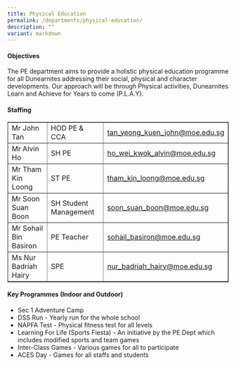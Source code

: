 ```yaml
---
title: Physical Education
permalink: /departments/physical-education/
description: ""
variant: markdown
---
```

<h4>Objectives</h4>
<p>The PE department aims to provide a holistic physical education programme for all Dunearnites addressing their social, physical and character developments. Our approach will be through Physical activities, Dunearnites Learn and Achieve for Years to come (P.L.A.Y).</p>
<h4>Staffing</h4>
<table border="1" width="100%" cellspacing="0" cellpadding="0">
<tbody>
<tr>
<td>Mr John Tan</td>
<td>HOD PE &amp; CCA</td>
<td><a href="mailto:tan_yeong_kuen_john@moe.edu.sg" target="">tan_yeong_kuen_john@moe.edu.sg</a></td></tr>
<tr><td>Mr Alvin Ho</td>
<td>SH PE</td>
<td><a href="mailto:ho_wei_kwok_alvin@moe.edu.sg" target="">ho_wei_kwok_alvin@moe.edu.sg</a></td>
</tr><tr>
<td>Mr Tham Kin Loong</td>
<td>ST PE</td>
<td><a href="mailto:tham_kin_loong@moe.edu.sg" target="">tham_kin_loong@moe.edu.sg</a></td>
</tr><tr>
<td>Mr Soon Suan Boon</td>
<td>SH Student Management</td>
<td><a href="mailto:soon_suan_boon@moe.edu.sg" target="">soon_suan_boon@moe.edu.sg</a></td>
</tr><tr>
<td>Mr Sohail Bin Basiron</td>
<td>PE Teacher&nbsp;</td>
<td><a href="mailto:sohail_basiron@moe.edu.sg" target="">sohail_basiron@moe.edu.sg</a></td>
</tr>

<tr>
<td>Ms Nur Badriah Hairy</td>
<td>SPE</td>
<td><a href="mailto:nur_badriah_hairy@moe.edu.sg" target="">nur_badriah_hairy@moe.edu.sg</a></td>
</tr>
</tbody>
</table>
<h4>Key Programmes (Indoor and Outdoor)</h4>
<ul>
<li>Sec 1 Adventure Camp</li>
<li>DSS Run - Yearly run for the whole school</li>
<li>NAPFA Test - Physical fitness test for all levels</li>
<li>Learning For Life (Sports Fiesta) - An initiative by the PE Dept which includes modified sports and team games</li>
<li>Inter-Class Games - Various games for all to participate</li>
<li>ACES Day - Games for all staffs and students</li>
</ul>